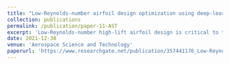```yaml
---
title: "Low-Reynolds-number airfoil design optimization using deep-learning-based tailored airfoil modes"
collection: publications
permalink: /publication/paper-11-AST
excerpt: 'Low-Reynolds-number high-lift airfoil design is critical to the performance of unmanned aerial vehicles (UAV). However, since laminar-to-turbulent transition dominates the aerodynamic performance of low-Reynolds-number airfoils and the transition position may exhibit an abrupt change even with a small geometric deformation, aerodynamic coefficient functions become discontinuous in this regime, which brings significant difficulties to the application of conventional aerodynamic design optimization methods. To efficiently perform low-Reynolds-number airfoil design, we present a tailored airfoil modal parameterization method, which reasonably defines the desired design space using deep-learning techniques. Coupled with surrogate-based optimization, the proposed method has shown to be effective and efficient in low-Reynolds-number high-lift airfoil design. It is found that it is necessary to consider laminar-to-turbulent transition and to perform multi-point optimization in practical low-Reynolds-number airfoil design. The maximal lift coefficient is an active constraint influencing the selection of the optimal cruise lift coefficient. The results show the complexity of low-Reynolds-number high-lift airfoil design and highlight the significance of the proposed method in the improvement of optimization efficiency.'
date: 2021-12-30
venue: 'Aerospace Science and Technology'
paperurl: 'https://www.researchgate.net/publication/357441176_Low-Reynolds-number_airfoil_design_optimization_using_deep-learning-based_tailored_airfoil_modes'
---
```


